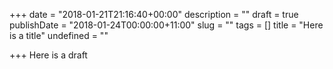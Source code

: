 +++
date = "2018-01-21T21:16:40+00:00"
description = ""
draft = true
publishDate = "2018-01-24T00:00:00+11:00"
slug = ""
tags = []
title = "Here is a title"
undefined = ""

+++
Here is a draft